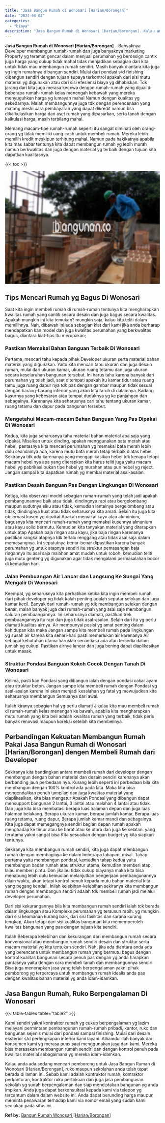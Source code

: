 ```yaml
---
title: "Jasa Bangun Rumah di Wonosari [Harian/Borongan]"
date: "2024-08-02"
categories: 
  - "biaya"
description: "Jasa Bangun Rumah di Wonosari [Harian/Borongan]. Kalau anda ada sedang mencari pemborong untuk Jasa Bangun Rumah di Wonosari [Harian/Borongan], ruko maupun..."
---
```


**Jasa Bangun Rumah di Wonosari \[Harian/Borongan\]** – Banyaknya Developer membangun rumah-rumah dan juga banyaknya marketing Property yg teramat gencar dalam menjual perumahan yg berdesign cantik juga harga yang cukup tidak mahal tidak menjadikan sebagian dari kita untuk tidak mau membangun rumah sendiri. Masih banyak diantara kita juga yg ingin rumahnya dibangun sendiri. Mulai dari pondasi s/d finishing dibangun sendiri dengan tujuan supaya terkontrol apakah dari sisi mutu material yg digunakan atau dari sisi efesiensi biaya yg dihabiskan. Tdk jarang dari kita juga merasa kecewa dengan rumah-rumah yang dijual di beberapa rumah-rumah kelas menengah kebawah yang mereka menyuguhkan harga yg lumayan mahal Namun dengan kualitas yg sekedarnya. Malah membangunnya juga tdk dengan perencanaan yang matang meski cara pembayaran yang dapat dikredit namun bila dikalkulasikan harga dari aset rumah yang dipasarkan, serta tanah dengan kalkulasi harga, masih terbilang mahal.

Memang macam-tipe rumah-rumah seperti itu sangat diminati oleh orang-orang yg tidak memiliki uang cash untuk membeli rumah. Mereka lebih memilih kredit meskipun terhitung mahal. Namun pada hakikatnya apabila kita mau sabar tentunya kita dapat membangun rumah yg lebih murah namun berkwalitas dan juga dengan material yg terbaik dengan tujuan kita dapatkan kualitasnya.

{{< toc >}}

![Jasa Bangun Rumah di Wonosari [Harian/Borongan]](/images/borong-bangunan-12.png)

## Tips Mencari Rumah yg Bagus Di Wonosari

Saat kita ingin membeli rumah di rumah-rumah tentunya kita mengharapkan kwalitas rumah yang cantik secara desain dan juga bagus secara kwalitas. Apakah mungkin ini kita temukan? mungkin saja, kalau kita teliti dalam memilihnya. Nah, dibawah ini ada sebagian kiat dari kami jika anda berharap mendapatkan kan model dan juga kwalitas perumahan yang berkwalitas bagus, diantara kiat-tips Itu merupakan;

### Pastikan Memakai Bahan Banguan Terbaik Di Wonosari

Pertama, mencari tahu kepada pihak Developer ukuran serta material bahan material yang digunakan. Yaitu kita mencari tahu ukuran dan juga desain rumah, mulai dari ukuran kamar, ukuran ruang tetamu dan juga ukuran secara keseluruhan bangunan tersebut. Ini harus tahu karena banyak dari perumahan yg telah jadi, saat ditempati apakah itu kamar tidur atau ruang tamu juga ruang dapur nya tdk pas dengan gambar maupun tidak sesuai dengan barang-barang interior yang akan kita taruh di dalamnya. Kadang kasurnya yang kebesaran atau tempat duduknya yg ke panjangan dan sebagainya. Karenanya kita seharusnya cari tahu tentang ukuran kamar, ruang tetamu dan dapur pada bangunan tersebut.

### Mengetahui Macam-macam Bahan Banguan Yang Pas Dipakai Di Wonosari

Kedua, kita juga seharusnya tahu material bahan material apa saja yang dipakai. Misalkan untuk dinding, apakah menggunakan bata merah atau hebel, pantasnya kita mencari perumahan yg memakai bata merah lebih dulu seandainya ada, karena mutu bata merah tetap terbaik diatas hebel. Sekiranya tdk ada karenanya yang mengaplikasikan hebel tdk kenapa tetapi macam hebel nya apa yang diterapkan kita harus teliti juga yaitu macam hebel yg pabrikasi bukan tipe hebel yg murahan atau pun hebel yg reject. Jangan sampai kita dapatkan rumah yg memkai material asal-asalan.

### Pastikan Desain Banguan Pas Dengan Lingkungan Di Wonosari

Ketiga, kita observasi model sebagian rumah-rumah yang telah jadi apakah pembangunannya baik atau tidak, dindingnya rapi atau bergelombang maupun sudutnya siku atau tidak, kemudian lantainya bergelombang atau tidak, dindingnya kuat atau tidak seharusnya kita amati. Selain itu juga kita observasi kusen yg dipakai Apakah memakai kayu atau aluminium, bagusnya kita mencari rumah-rumah yang memakai kusennya almunium atau kayu solid bermutu. Kemudian kita tanyakan material yang diterapkan untuk atap Apakah baja ringan atau kayu, jika baja ringan karenanya pastikan rangka atapnya tdk terlalu renggang atau tidak asal saja dalam memasangnya. Ini sepatutnya benar-benar dipastikan karena banyak perumahan yg untuk atapnya sendiri itu struktur pemasangan baja ringannya itu asal saja malahan amat mudah untuk roboh, kemudian teliti juga mutu genteng yg digunakan agar tidak mengalami permasalahan bocor di kemudian hari.

### Jalan Pembuangan Air Lancar dan Langsung Ke Sungai Yang Mengalir Di Wonosari

Keempat, yg seharusnya kita perhatikan ketika kita ingin membeli rumah dari pihak developer yg tidak kalah penting adalah seputar selokan dan juga kamar kecil. Banyak dari rumah-rumah yg tdk membangun selokan dengan benar, malah banyak juga dari rumah-rumah yang asal saja membangun saluran pembuangannya. Ini seharusnya diamati, pastikan trek pembuangannya itu rapi dan juga tidak asal-asalan. Selain dari itu yg perlu diamati kualitas airnya. Air mempunyai posisi yg amat penting dalam kehidupan kita maka Jangan sampe kita membeli rumah pada lingkungan yg susah air karena kita sehari-hari pasti memerlukan air karenanya Air sebagai kebutuhan utama haruslah senantiasa ada atau tersedia dalam jumlah yg cukup. Pastikan airnya lancar dan juga bening dapat diaplikasikan untuk masak.

### Struktur Pondasi Banguan Kokoh Cocok Dengan Tanah Di Wonosari

Kelima, pasti kan Pondasi yang dibangun ialah dengan pondasi cakar ayam atau struktur beton. Jangan sampe kita membeli rumah dengan Pondasi yg asal-asalan karena ini akan menjadi kesalahan yg fatal yg mewujudkan kita seharusnya membangun Semuanya dari awal.

Itulah kiranya sebagian hal yg perlu diamati Jikalau kita mau membeli rumah di rumah-rumah kelas menengah ke bawah, apabila kita mengharapkan mutu rumah yang kita beli adalah kwalitas rumah yang terbaik, tidak perlu banyak renovasi maupun koreksi setelah kita membelinya.

## Perbandingan Kekuatan Membangun Rumah Pakai Jasa Bangun Rumah di Wonosari \[Harian/Borongan\] dengen Membeli Rumah dari Developer

Sekiranya kita bandingkan antara membeli rumah dari developer dengan membangun dengan bahan material dan desain sendiri karenanya akan berbanding jauh perbedaan nya. Kurang lebih seperti ini perbedaan bila kita membangun dengan 100% kontrol ada pada kita. Maka kita bisa mengendalikan penuh tampilan dan juga kwalitas material yang diaplikasikan, kita bisa mengatur Apakah Pondasi yang dibangun dapat mensupport bangunan 2 lantai, 3 lantai atau malahan 4 lantai atau tidak. Dan juga kita bisa membatasi berapa luas halaman depan dan juga luas halaman belakang. Berapa ukuran kamar, berapa jumlah kamar, Berapa luas ruang tetamu, ruang dapur, Berapa jumlah kamar mandi dan sebagainya. Kita juga dapat memegangnya sendiri bagian depan rumah apakah menghadap ke timur atau ke barat atau ke utara dan juga ke selatan. yang terutama yakni sangat bisa Kita sesuaikan dengan budget yg kita siapkan tentunya.

Sekiranya kita membangun rumah sendiri, kita juga dapat membangun rumah dengan membaginya ke dalam beberapa tahapan, misal. Tahap pertama yaitu membangun pondasi, kemudian tahap kedua yaitu membangun badan rumah atau struktur utama, kemudian memberi atap, lalau memberi pintu. Dan jikalau tidak cukup biayanya maka kita bisa menabung lebih dulu kemudian melanjutkan pengerjaan pembangunannya dilain waktu, akan tetapi kontrol penuh kepada mutu bahan material kita yang pegang kendali. Inilah kelebihan-kelebihan sekiranya kita membangun rumah dengan membangun sendiri adalah tdk membeli rumah jadi melalui developer perumahan.

Dari sisi kekurangannya bila kita membangun rumah sendiri ialah tdk berada dalam lingkungan atau Kompleks perumahan yg tersusun rapih. yg mungkin dari sisi keamanan kurang baik, dari sisi fasilitas dan sarana kurang lengkap, Akan tetapi dari sisi kualitas bangunan kita mememperoleh kwalitas bangunan yang pas dengan tujuan kita sendiri.

Itulah Beberapa kelebihan dan kekurangan dari membangun rumah secara konvensional atau membangun rumah sendiri desain dan struktur serta macam material yg kita tentukan sendiri. Nah, jika ada diantara anda ada yang berencana untuk membangun rumah yang bermutu bagus dengan kontrol kualitas bangunan secara penuh pas dengan yg anda harapkan pantasnya yaitu dengan cara membeli tanah dan membangunnya sendiri. Bisa juga menerapkan jasa yang telah berpengalaman yakni pihak pemborong yg terpercaya untuk membangun rumah idealis anda pas dengan kwalitas bahan material yg anda idam-idamkan.

## Jasa Bangun Rumah, Ruko Berpengalaman Di Wonosari

{{< table-tables table="table2" >}}

Kami sendiri yakni kontraktor rumah yg cukup berpengalaman yg lazim melayani permintaan pembangunan rumah-rumah pribadi, kantor, ruko dan bangunan sejenis mulai dari pondasi sampai finishing. Mulai dari desain eksterior s/d perlengkapan interior kami layani. Alhamdulillah banyak dari konsumen kami yg merasa puas saat menggunakan jasa dari kami. Mereka bisa merasakan membangun rumah sendiri dan dengan kontrol penuh pada kwalitas material sebagaimana yg mereka idam-idamkan.

Kalau anda ada sedang mencari pemborong untuk Jasa Bangun Rumah di Wonosari \[Harian/Borongan\], ruko maupun sekolahan anda telah tepat berada di laman ini. Sebab kami adalah kontraktor rumah, kontraktor perkantoran, kontraktor ruko pertokoan dan juga jasa pembangunan sekolah yg sudah berpengalaman dan siap menciptakan bangunan yg anda impikan. Anda juga dapat berkonsultasi kepada kami via telepon yg tercantum dalam dalam website ini. Anda dapat berunding harga maupun meminta penawaran terhadap kami via nomor email yang sudah kami sediakan pada situs ini.

**Ref by:** [Bangun Rumah Wonosari [Harian/Borongan]](https://id.wikipedia.org/wiki/Bangun)

